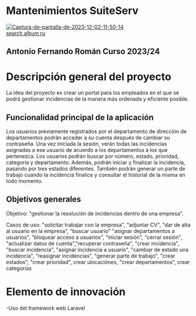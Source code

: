 # Mantenimientos SuiteServ

<a href="https://imgbb.com/"><img src="https://i.ibb.co/qy5564Z/Captura-de-pantalla-de-2023-12-02-11-50-14.png" alt="Captura-de-pantalla-de-2023-12-02-11-50-14" border="0"></a><br /><a target='_blank' href='https://imgbb.com/'>search album ru</a><br />

## Antonio Fernando Román Curso 2023/24

# Descripción general del proyecto

La idea del proyecto es crear un portal para los empleados en el que se podrá gestionar incidencias de la manera más ordenada y eficiente posible.

## Funcionalidad principal de la aplicación

Los usuarios previamente registrados por el departamento de dirección de departamentos podrán acceder a su cuenta después de cambiar su contraseña. Una vez iniciada la sesión, verán todas las incidencias asignadas a ese usuario de acuerdo a los departamentos a los que pertenezca. Los usuarios podrán buscar por número, estado, prioridad, categoría y departamento. Además, podrán iniciar y finalizar la incidencia, pasando por tres estados diferentes. También podrán generar un parte de trabajo cuando la incidencia finalice y consultar el historial de la misma en todo momento.

## Objetivos generales

Objetivo: "gestionar la resolución de incidencias dentro de una empresa".

Casos de uso: "solicitar trabajar con la empresa", "adjuntar CV", "dar de alta al usuario en la empresa", "buscar usuario" "asignar departamentos a usuarios", "bloquear acceso a usuarios", "iniciar sesión", "cerrar sesión", "actualizar datos de cuenta","recuperar contraseña", "crear incidencia", "buscar incidencia", "asignar incidencia a usuario", "cambiar de estado una incidencia", "reasignar incidencias", "generar parte de trabajo", "crear estados", "crear prioridad", crear ubicaciónes, "crear departamentos", crear categorías 

# Elemento de innovación

-Uso del framework web Laravel
